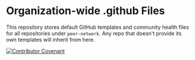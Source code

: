 # Organization-wide .github Files

This repository stores default GitHub templates and community health files 
for all repositories under `peer-network`. Any repo that doesn't provide its own 
templates will inherit from here.

[![Contributor Covenant](https://img.shields.io/badge/Contributor%20Covenant-2.1-4baaaa.svg)](CODE_OF_CONDUCT.md) 